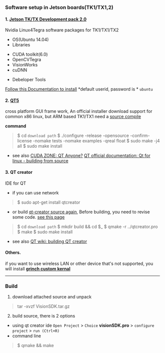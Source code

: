 ### Software setup in Jetson boards(TK1/TX1,2)

#### 1. [Jetson TK/TX Development pack 2.0](https://developer.nvidia.com/embedded/jetson-development-pack)
Nvidia Linux4Tegra software packages for TK1/TX1/TX2

* OS(Ubuntu 14.04)
* Libraries
 + CUDA toolkit(6.0)
 + OpenCVTegra
 + VisionWorks
 + cuDNN
* Debeloper Tools

[Follow this Documentation to install](http://docs.nvidia.com/jetpack-l4t/2_0/index.html#developertools/mobile/jetpack/jetpack_l4t/2.0/jetpack_l4t_install.htm%3FTocPath%3DJetPack%2520L4T%7C_____3)
*default userid, password is * `ubuntu` 


#### 2. [QT5](http://www.qt.io/)
cross platform GUI frame work,
An official installer download support for common x86 linux, but ARM based TK1/TX1 need a [source compile](http://download.qt.io/official_releases/qt/5.5/5.5.1/single/qt-everywhere-opensource-src-5.5.1.tar.gz)

**command**
> $ cd `download path`
> $ ./configure -release -opensource -confirm-license -nomake tests -nomake examples -qreal float
> $ sudo make -j4 all
> $ sudo make install

* see also
  [CUDA ZONE: QT Anyone?](https://devtalk.nvidia.com/default/topic/752892/jetson-tk1/qt-anyone-/1)
  [QT official documentation: Qt for linux - building from source](http://doc.qt.io/qt-5/linux-building.html)
  


#### 3. QT creator
IDE for QT

* if you can use network
> $ sudo apt-get install qtcreator

* or 
build [qt-creator source again](http://download.qt.io/official_releases/qtcreator/3.6/3.6.0/qt-creator-opensource-src-3.6.0.zip), 
Before building, you need to revise some code. [see this page](https://codereview.qt-project.org/#/c/79728/1)
> $ cd `download path`
> $ mkdir build && cd $_
> $ qmake -r ../qtcreator.pro
> $ make
> $ sudo make install

+ see also
[QT wiki: building QT creator](https://wiki.qt.io/Building_Qt_Creator_from_Git)

#### Others.
if you want to use wireless LAN or other device that's not supported, you will install [**grinch custom kernal**](https://devtalk.nvidia.com/default/topic/906018/jetson-tk1/-customkernel-the-grinch-21-3-4-for-jetson-tk1-developed/)

----

### Build 

1. download attached source and unpack
 > tar -xvzf VisionSDK.tar.gz
 
2. build source, there is 2 options
 * using qt creator ide
  `Open Project` > `Choice` **visionSDK.pro** > `configure project` > `run (Ctrl+R)`
 * command line
  > $ qmake && make 
